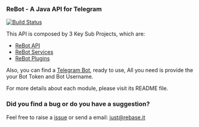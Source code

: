 ### ReBot - A Java API for Telegram

[![Build Status](https://travis-ci.org/rebase-it/rebot.svg?branch=master)](https://travis-ci.org/rebase-it/rebot)

This API is composed by 3 Key Sub Projects, which are:

 - [ReBot API](rebot-telegram-api/README.md)
 - [ReBot Services](rebot-services/README.md)
 - [ReBot Plugins](rebot-plugins/README.md)
 
Also, you can find a [Telegram Bot](rebot-telegram/README.md), ready to use, All you need is provide
the your Bot Token and Bot Username.

For more details about each module, please visit its README file.

### Did you find a bug or do you have a suggestion?
Feel free to raise a [issue](https://github.com/rebase-it/rebot/issues/new) or send a email: just@rebase.it

